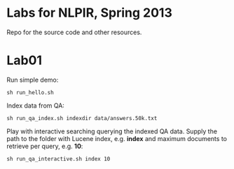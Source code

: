 Labs for NLPIR, Spring 2013
===========================

Repo for the source code and other resources.

# Lab01

Run simple demo:

`sh run_hello.sh`

Index data from QA:

`sh run_qa_index.sh indexdir data/answers.50k.txt`

Play with interactive searching querying the indexed QA data. 
Supply the path to the folder with Lucene index, e.g. **index** 
and maximum documents to retrieve per query, e.g. **10**:

`sh run_qa_interactive.sh index 10`